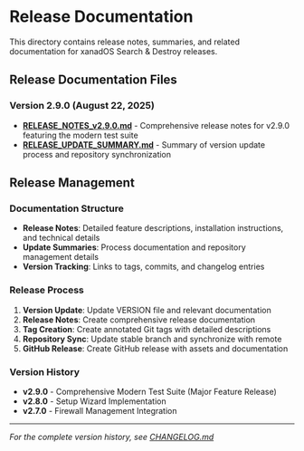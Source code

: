 # Release Documentation

This directory contains release notes, summaries, and related documentation for xanadOS Search &
Destroy releases.

## Release Documentation Files

### Version 2.9.0 (August 22, 2025)

- **[RELEASE_NOTES_v2.9.0.md](./RELEASE_NOTES_v2.9.0.md)** - Comprehensive release notes for v2.9.0
  featuring the modern test suite
- **[RELEASE_UPDATE_SUMMARY.md](./RELEASE_UPDATE_SUMMARY.md)** - Summary of version update process
  and repository synchronization

## Release Management

### Documentation Structure

- **Release Notes**: Detailed feature descriptions, installation instructions, and technical details
- **Update Summaries**: Process documentation and repository management details
- **Version Tracking**: Links to tags, commits, and changelog entries

### Release Process

1. **Version Update**: Update VERSION file and relevant documentation
2. **Release Notes**: Create comprehensive release documentation
3. **Tag Creation**: Create annotated Git tags with detailed descriptions
4. **Repository Sync**: Update stable branch and synchronize with remote
5. **GitHub Release**: Create GitHub release with assets and documentation

### Version History

- **v2.9.0** - Comprehensive Modern Test Suite (Major Feature Release)
- **v2.8.0** - Setup Wizard Implementation
- **v2.7.0** - Firewall Management Integration

---

_For the complete version history, see [CHANGELOG.md](../../CHANGELOG.md)_
